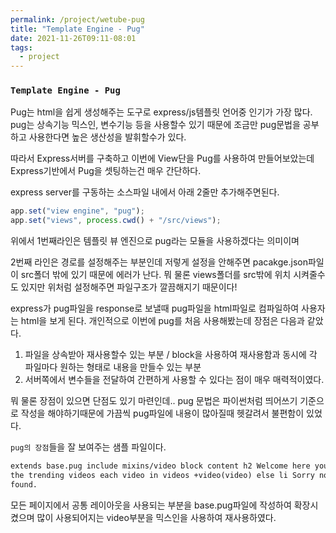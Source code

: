 ```yaml
---
permalink: /project/wetube-pug
title: "Template Engine - Pug"
date: 2021-11-26T09:11-08:01
tags:
  - project
---
```


### `Template Engine - Pug`

Pug는 html을 쉽게 생성해주는 도구로 express/js템플릿 언어중 인기가 가장 많다. pug는 상속기능 믹스인, 변수기능 등을 사용할수 있기 때문에 조금만 pug문법을 공부하고 사용한다면 높은 생산성을 발휘할수가 있다.

따라서 Express서버를 구축하고 이번에 View단을 Pug를 사용하여 만들어보았는데 Express기반에서 Pug을 셋팅하는건 매우 간단하다.

express server를 구동하는 소스파일 내에서 아래 2줄만 추가해주면된다.

```javascript
app.set("view engine", "pug");
app.set("views", process.cwd() + "/src/views");
```

위에서 1번째라인은 템플릿 뷰 엔진으로 pug라는 모듈을 사용하겠다는 의미이며

2번째 라인은 경로를 설정해주는 부분인데 저렇게 설정을 안해주면 pacakge.json파일이 src폴더 밖에 있기 때문에 에러가 난다. 뭐 물론 views폴더를 src밖에 위치 시켜줄수도 있지만 위처럼 설정해주면 파일구조가 깔끔해지기 때문이다!

express가 pug파일을 response로 보낼때 pug파일을 html파일로 컴파일하여 사용자는 html을 보게 된다. 개인적으로 이번에 pug를 처음 사용해봤는데 장점은 다음과 같았다.

1. 파일을 상속받아 재사용할수 있는 부분 / block을 사용하여 재사용함과 동시에 각 파일마다 원하는 형태로 내용을 만들수 있는 부분
2. 서버쪽에서 변수들을 전달하여 간편하게 사용할 수 있다는 점이 매우 매력적이였다.

뭐 물론 장점이 있으면 단점도 있기 마련인데.. pug 문법은 파이썬처럼 띄어쓰기 기준으로 작성을 해야하기때문에 가끔씩 pug파일에 내용이 많아질때 헷갈려서 불편함이 있었다.

`pug의 장점`들을 잘 보여주는 샘플 파일이다.

```html
extends base.pug include mixins/video block content h2 Welcome here you will see
the trending videos each video in videos +video(video) else li Sorry nothing
found.
```

모든 페이지에서 공통 레이아웃을 사용되는 부분을 base.pug파일에 작성하여 확장시켰으며 많이 사용되어지는 video부분을 믹스인을 사용하여 재사용하였다.
